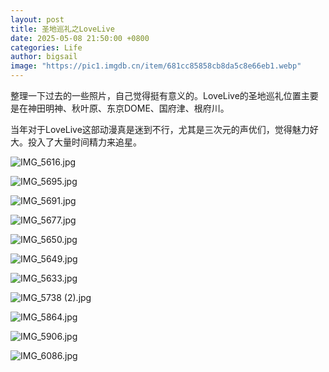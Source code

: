```yaml
---
layout: post
title: 圣地巡礼之LoveLive
date: 2025-05-08 21:50:00 +0800
categories: Life
author: bigsail
image: "https://pic1.imgdb.cn/item/681cc85858cb8da5c8e66eb1.webp"
---
```

整理一下过去的一些照片，自己觉得挺有意义的。LoveLive的圣地巡礼位置主要是在神田明神、秋叶原、东京DOME、国府津、根府川。

当年对于LoveLive这部动漫真是迷到不行，尤其是三次元的声优们，觉得魅力好大。投入了大量时间精力来追星。

![IMG_5616.jpg](https://img.ksmoe.eu.org/v2/eAmKUIN.jpeg)

![IMG_5695.jpg](https://img.ksmoe.eu.org/v2/Esx6e71.jpeg)

![IMG_5691.jpg](https://img.ksmoe.eu.org/v2/2ToZlKC.jpeg)

![IMG_5677.jpg](https://img.ksmoe.eu.org/v2/Le6FrBN.jpeg)

![IMG_5650.jpg](https://img.ksmoe.eu.org/v2/LVTajcu.jpeg)

![IMG_5649.jpg](https://img.ksmoe.eu.org/v2/nA98VAi.jpeg)

![IMG_5633.jpg](https://img.ksmoe.eu.org/v2/WtvDvQc.jpeg)

![IMG_5738 (2).jpg](https://img.ksmoe.eu.org/v2/SIq144T.jpeg)

![IMG_5864.jpg](https://img.ksmoe.eu.org/v2/2osBpqk.jpeg)

![IMG_5906.jpg](https://img.ksmoe.eu.org/v2/oIhEq9H.jpeg)

![IMG_6086.jpg](https://img.ksmoe.eu.org/v2/YDLwp4X.jpeg)
